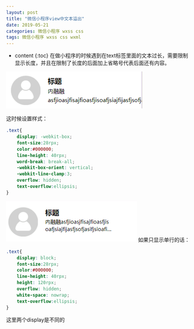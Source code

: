 ```yaml
---
layout: post
title: "微信小程序view中文本溢出"
date: 2019-05-21
categories: 微信小程序 wxss css
tags: 微信小程序 wxss css wxml
---
```


* content 
{:toc}
在做小程序的时候遇到在text标签里面的文本过长，需要限制显示长度，并且在限制了长度的后面加上省略号代表后面还有内容。

![](https://raw.githubusercontent.com/329213964/329213964.github.io/master/_posts/images/wx/wxss/text-overflow-false.png)

这时候设置样式：

```css
.text{
    display: -webkit-box;
    font-size:28rpx;
    color:#000000;
    line-height: 40rpx;
    word-break: break-all;
    -webkit-box-orient: vertical;
    -webkit-line-clamp:3;
    overflow: hidden;
    text-overflow:ellipsis;
}
```
![](https://raw.githubusercontent.com/329213964/329213964.github.io/master/_posts/images/wx/wxss/text-overflow-true.png)
如果只显示单行的话：

```css
.text{
    display: block;
    font-size:28rpx;
    color:#000000;
    line-height: 40rpx;
    height: 120rpx;
    overflow: hidden;
    white-space: nowrap;
    text-overflow:ellipsis;
}
```

这里两个display是不同的

 

 

 

 

 